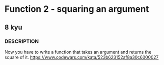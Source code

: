 # Function 2 - squaring an argument
## 8 kyu
### DESCRIPTION
Now you have to write a function that takes an argument and returns the square of it.
https://www.codewars.com/kata/523b623152af8a30c6000027
